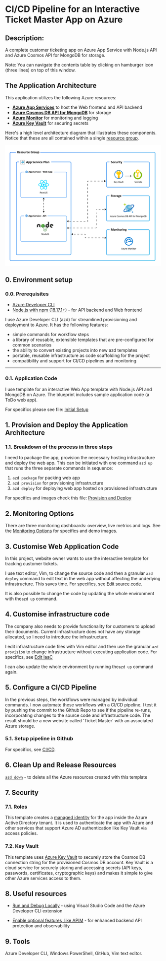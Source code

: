 # CI/CD Pipeline for an Interactive Ticket Master App on Azure

## Description: 
A complete customer ticketing app on Azure App Service with Node.js API and Azure Cosmos API for MongoDB for storage. 

Note: You can navigate the contents table by clicking on hamburger icon (three lines) on top of this window.

## The Application Architecture

This application utilizes the following Azure resources:

- [**Azure App Services**](https://docs.microsoft.com/azure/app-service/) to host the Web frontend and API backend
- [**Azure Cosmos DB API for MongoDB**](https://docs.microsoft.com/azure/cosmos-db/mongodb/mongodb-introduction) for storage
- [**Azure Monitor**](https://docs.microsoft.com/azure/azure-monitor/) for monitoring and logging
- [**Azure Key Vault**](https://docs.microsoft.com/azure/key-vault/) for securing secrets

Here's a high level architecture diagram that illustrates these components. Notice that these are all contained within a single [resource group](https://docs.microsoft.com/azure/azure-resource-manager/management/manage-resource-groups-portal).

!["Application architecture diagram"](assets/resources.png)


## 0. Environment setup
### 0.0. Prerequisites

- [Azure Developer CLI](https://aka.ms/azd-install)
- [Node.js with npm (18.17.1+)](https://nodejs.org/) - for API backend and Web frontend

I use Azure Developer CLI (azd) for streamlined provisioning and deployment to Azure. It has the following features: 

- simple commands for workflow steps
- a library of reusable, extensible templates that are pre-configured for common scenarios
- the ability to convert existing projects into new azd templates
- portable, reusable infrastructure as code scaffolding for the project
- compatibility and support for CI/CD pipelines and monitoring


---
<!-- YAML front-matter schema: https://review.learn.microsoft.com/en-us/help/contribute/samples/process/onboarding?branch=main#supported-metadata-fields-for-readmemd -->

### 0.1. Application Code

I use template for an interactive Web App template with Node.js API and MongoDB on Azure. The blueprint includes sample application code (a ToDo web app). 

For specifics please see file: [Initial Setup](0_env_setup.ipynb)


## 1. Provision and Deploy the Application Architecture

### 1.1. Breakdown of the process in three steps
I need to package the app, provision the necessary hosting infrastructure and deploy the web app. This can be initiated with one command `azd up` that runs the three separate commands in sequence:

1. `azd package` for packing web app 
2. `azd provision` for provisioning infrastructure
3. `azd deploy` for deploying web app hosted on provisioned infrastructure

For specifics and images check this file: [Provision and Deploy](1_node_app_deploy.ipynb)


## 2. Monitoring Options

There are three monitoring dashboards: overview, live metrics and logs. See the [Monitoring Options](2_monitoring_options.ipynb) for specifics and demo images.

## 3. Customise Web Application Code 
In this project, website owner wants to use the interactive template for tracking customer tickets.

I use text editor, Vim, to change the source code and then a granular `azd deploy` command to edit text in the web app without affecting the underlying infrastructure. This saves time. For specifics, see [Edit source code](3_customise_source_code.ipynb).

It is also possible to change the code by updating the whole environment with the`azd up` command.


## 4. Customise infrastructure code 

The company also needs to provide functionality for customers to upload their documents. Current infrastructure does not have any storage allocated, so I need to introduce the infrastructure. 

I edit infrastructure code files with Vim editor and then use the granular `azd provision` to change infrastructure without executing application code. For specifics, see [Edit IaaC](4_customise_infrastructure.ipynb)  

I can also update the whole environment by running the`azd up` command again.

## 5. Configure a CI/CD Pipeline

In the previous steps, the workflows were managed by individual commands. I now automate these workflows with a CI/CD pipeline. I test it by pushing the commit to the Github Repo to see if the pipeline re-runs, incorporating changes to the source code and infrastructure code. The result should be a new website called 'Ticket Master' with an associated Azure storage.

### 5.1. Setup pipeline in Github

For specifics, see [CI/CD](5_cicd.ipynb).

## 6. Clean Up and Release Resources

[`azd down`](https://learn.microsoft.com/azure/developer/azure-developer-cli/reference#azd-down) - to delete all the Azure resources created with this template 

## 7. Security

### 7.1. Roles

This template creates a [managed identity](https://docs.microsoft.com/azure/active-directory/managed-identities-azure-resources/overview) for the app inside the Azure Active Directory tenant. It is used to authenticate the  app with Azure and other services that support Azure AD authentication like Key Vault via access policies. 

### 7.2. Key Vault

This template uses [Azure Key Vault](https://docs.microsoft.com/azure/key-vault/general/overview) to securely store the Cosmos DB connection string for the provisioned Cosmos DB account. Key Vault is a cloud service for securely storing and accessing secrets (API keys, passwords, certificates, cryptographic keys) and makes it simple to give other Azure services access to them. 

## 8. Useful resources

- [Run and Debug Locally](https://learn.microsoft.com/azure/developer/azure-developer-cli/debug?pivots=ide-vs-code) - using Visual Studio Code and the Azure Developer CLI extension


- [Enable optional features, like APIM](./OPTIONAL_FEATURES.md) - for enhanced backend API protection and observability

## 9. Tools

Azure Developer CLI, Windows PowerShell, GitHub, Vim text editor. 